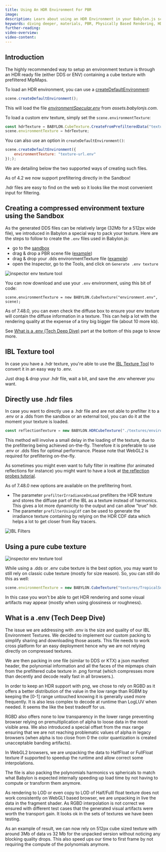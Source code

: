 ```yaml
---
title: Using An HDR Environment For PBR
image:
description: Learn about using an HDR Environment in your Babylon.js scene.
keywords: diving deeper, materials, PBR, Physically Based Rendering, HDR, Environment
further-reading:
video-overview:
video-content:
---
```


## Introduction

The highly recommended way to setup an environment texture is through an HDR ready file (either DDS or ENV) containing a cube texture with prefiltered MipMaps.

To load an HDR environment, you can use a [createDefaultEnvironment](https://doc.babylonjs.com/typedoc/classes/babylon.scene#createdefaultenvironment):

```javascript
scene.createDefaultEnvironment();
```

This will load the file [_environmentSpecular.env_](https://assets.babylonjs.com/environments/environmentSpecular.env) from _assets.babylonjs.com_.

To load a custom env texture, simply set the `scene.environmentTexture`:

```javascript
const hdrTexture = BABYLON.CubeTexture.CreateFromPrefilteredData("textures/environment.env", scene);
scene.environmentTexture = hdrTexture;
```

You can also use an option in `createDefaultEnvironment()`:

```javascript
scene.createDefaultEnvironment({
    environmentTexture: "texture-url.env"
}););
```

We are detailing below the two supported ways of creating such files.

As of 4.2 we now support prefiltering directly in the Sandbox!

.hdr files are easy to find on the web so it looks like the most convenient input for filtering.

## Creating a compressed environment texture using the Sandbox

As the generated DDS files can be relatively large (32Mb for a 512px wide file), we introduced in Babylon a special way to pack your texture. Here are the steps to follow to create the `.env` files used in Babylon.js:

- go to the [sandbox](https://sandbox.babylonjs.com/)
- drag &amp; drop a PBR scene file ([example](https://models.babylonjs.com/PBR_Spheres.glb))
- drag &amp; drop your .dds environmentTexture file ([example](https://playground.babylonjs.com/textures/environment.dds))
- open the Inspector, go to the Tools, and click on `Generate .env texture`

![inspector env texture tool](/img/how_to/Environment/inspector-generate-env-texture.png)

You can now download and use your `.env` environment, using this bit of code:

```
scene.environmentTexture = new BABYLON.CubeTexture("environment.env", scene);
```

As of 7.48.0, you can even check the diffuse box to ensure your env texture will contain the diffuse information in a texture. This can help a lot with the rendering quality at the expense of a tiny big bigger file (about 10 more kb).

See [What is a .env (Tech Deep Dive)](#what-is-a-env-tech-deep-dive) part at the bottom of this page to know more.

## IBL Texture tool

In case you have a .hdr texture, you're able to use the [IBL Texture Tool](https://www.babylonjs.com/tools/ibl/) to convert it in an easy way to .env.

Just drag &amp; drop your .hdr file, wait a bit, and save the .env wherever you want.

## Directly use .hdr files

In case you want to directly use a .hdr file and are not able to prefilter it to a .env or a .dds from the sandbox or an external tool, you can do it at the moment your texture is loaded.

```javascript
const reflectionTexture = new BABYLON.HDRCubeTexture("./textures/environment.hdr", scene, 128, false, true, false, true);
```

This method will involve a small delay in the loading of the texture, due to the prefiltering being achieved on-the-fly. Therefore it is preferable to use .env or .dds files for optimal performance.
Please note that WebGL2 is required for prefiltering on-the-fly.

As sometimes you might even want to fully filter in realtime (for animated reflections for instance) you might want to have a look at [the reflection probes tutorial](/features/featuresDeepDive/environment/reflectionProbes).

As of 7.48.0 new options are available on the prefiltering front.
- The parameter `prefilterIrradianceOnLoad` prefilters the HDR texture and stores the diffuse part of the IBL as a texture instead of harmonics. This gives a lot more dynamicity to the output and can allow "true" hdr.
- The parameter `prefilterUsingCdf` can be used to generate the irradiance texture containing by relying on the HDR CDF data which helps a lot to get closer from Ray tracers.

![IBL Filters](/img/how_to/environment/iblFilters.png)

## Using a pure cube texture

![inspector env texture tool](/img/how_to/environment/inspector-generate-env-texture.png)

While using a .dds or .env cube texture is the best option, you may want to still rely on classic cube texture (mostly for size reason).
So, you can still do this as well:

```javascript
scene.environmentTexture = new BABYLON.CubeTexture("textures/TropicalSunnyDay", scene);
```

In this case you won't be able to get HDR rendering and some visual artifacts may appear (mostly when using glossiness or roughness).

## What is a .env (Tech Deep Dive)

The issue we are addressing with .env is the size and quality of our IBL Environment Textures. We decided to implement our custom packing to simplify sharing and downloading those assets. This file needs to work cross platform for an easy deployment hence why we are not relying directly on compressed textures.

We are then packing in one file (similar to DDS or KTX) a json manifest header, the polynomial information and all the faces of the mipmaps chain from the prefiltered cube texture in .png format (which compresses more than decently and decode really fast in all browsers.).

In order to keep an HDR support with png, we chose to rely on RGBD as it offers a better distribution of the value in the low range than RGBM by keeping the [0-1] range untouched knowing it is generally used more frequently. It is also less complex to decode at runtime than LogLUV when needed. It seems the like the best tradeoff for us.

RGBD also offers none to low transparency in the lower range preventing browser relying on premultiplication of alpha to loose data in the most visible area. We also introduced a special offset from the max range ensuring that we are not reaching problematic values of alpha in legacy browsers (when alpha is too close from 0 the color quantization is created unacceptable banding artifacts).

In WebGL2 browsers, we are unpacking the data to HalfFloat or FullFloat texture if supported to speedup the runtime and allow correct some interpolations.

The file is also packing the polynomials harmonics vs sphericals to match what Babylon is expected internally speeding up load time by not having to compute or transform them anymore.

As rendering to LOD or even copy to LOD of Half/Fulll float texture does not work consistently on WebGL1 based browser, we are unpacking in live the data in the fragment shader. As RGBD interpolation is not correct we ensured with different test cases that the generated visual artifacts were worth the transport gain. It looks ok in the sets of textures we have been testing.

As an example of result, we can now rely on 512px cube sized texture with around 3Mb of data vs 32 Mb for the unpacked version without noticing any blocking quality drops. This also speed ups our time to first frame by not requiring the compute of the polynomials anymore.
